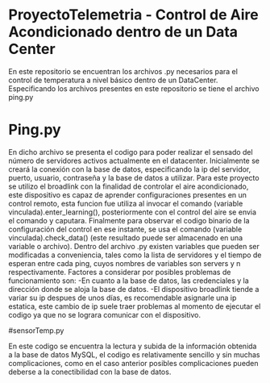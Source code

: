 # ProyectoTelemetria - Control de Aire Acondicionado dentro de un Data Center

En este repositorio se encuentran los archivos .py necesarios para el control de temperatura a nivel básico dentro de un DataCenter.
Especificando los archivos presentes en este repositorio se tiene el archivo ping.py
# Ping.py

En dicho archivo se presenta el codigo para poder realizar el sensado del número de servidores activos actualmente en el datacenter.
Inicialmente se creará la conexión con la base de datos, especificando la ip del servidor, puerto, usuario, contraseña y la base de datos a utilizar.
Para este proyecto se utilizo el broadlink con la finalidad de controlar el aire acondicionado, este dispositivo es capaz de aprender configuraciones presentes en un control remoto, esta funcion fue utiliza al invocar el comando (variable vinculada).enter_learning(), posteriormente con el control del aire se envia el comando y caputara. Finalmente para observar el codigo binario de la configuración del control en ese instante, se usa el comando (variable vinculada).check_data() (este resultado puede ser almacenado en una variable o archivo).
Dentro del archivo .py existen variables que pueden ser modificadas a conveniencia, tales como la lista de servidores y el tiempo de esperan entre cada ping, cuyos nombres de variables son servers y n respectivamente.
Factores a considerar por posibles problemas de funcionamiento son:
  -En cuanto a la base de datos, las credenciales y la dirección donde se aloja la base de datos.
  -El dispositivo broadlink tiende a variar su ip despues de unos días, es recomendable asignarle una ip estatica, este cambio de ip suele traer problemas al momento de ejecutar el codigo ya que no se lograra comunicar con el dispositivo.
  
#sensorTemp.py

En este codigo se encuentra la lectura y subida de la información obtenida a la base de datos MySQL, el codigo es relativamente sencillo y sin muchas complicaciones, como en el caso anterior posibles complicaciones pueden deberse a la conectibilidad con la base de datos.
